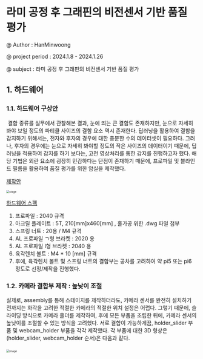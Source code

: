 # 라미 공정 후 그래핀의 비전센서 기반 품질 평가

@ Author : HanMinwoong

@ project period : 2024.1.8 - 2024.1.26

@ subject : 라미 공정 후 그래핀의 비전센서 기반 품질 평가



## 1. 하드웨어

### 1.1. 하드웨어 구상안

​	결함 종류를 실무에서 관찰해본 결과, 눈에 띄는 큰 결함도 존재하지만, 눈으로 자세히 봐야 보일 정도의 파티클 사이즈의 결함 요소 역시 존재한다. 딥러닝을 활용하여 결함을 감지하기 위해서는, 전자와 후자의 경우에 대한 충분한 수의 데이터셋이 필요하다. 그러나, 후자의 경우에는 눈으로 자세히 봐야할 정도의 작은 사이즈의 데이터이기 때문에, 딥러닝을 적용하여 감지를 하기 보다는, 고전 영상처리를 통한 감지를 진행하고자 했다. 해당 기법은 외란 요소에 굉장히 민감하다는 단점이 존재하기 때문에, 프로파일 및 블라인드 필름을 활용하여 품질 평가를 위한 암실을 제작했다.

<u>제작안</u>

<img src="https://github.com/HanMinung/DLIP/assets/99113269/b76b861f-25d5-4e55-bd77-9b90ab271819" alt="stage" style="zoom:50%;" />

<u>하드웨어 스펙</u>

1) 프로파일 : 2040 규격
2) 아크릴 플레이트 : 5T, 210[mm]x460[mm] , 홀가공 위한 .dwg 파일 첨부
3) 스프링 너트 : 20용 / M4 규격
4) AL 프로파일 ㄱ형 브라켓 : 2020 용
5) AL 프로파일 I형 브라켓 : 2040 용
6) 육각렌치 볼트 : M4 * 10 [mm] 규격
7) 후에, 육각렌치 볼트 및 스프링 너트의 결합부는 공차를 고려하여 약 pi5 또는 pi6 정도로 선정/제작을 진행했다.



### 1.2. 카메라 결합부 제작 : 높낮이 조절

실제로, assembly를 통해 스테이지를 제작하더라도, 카메라 센서를 완전히 설치하기 전까지는 화각을 고려한 적절한 카메라의 적절한 위치 설정은 어렵다. 그렇기 때문에, 슬라이딩 방식으로 카메라 홀더를 제작하여, 후에 모든 부품을 조립한 뒤에, 카메라 센서의 높낮이를 조절할 수 있는 방식을 고려했다. 서로 결합이 가능하게끔, holder_slider 부품 및 webcam_holder 부품을 각각 제작했다. 각 부품에 대한 3D 형상은 (holder_slider, webcam_holder 순서)은 다음과 같다.

​                                                 <img src="https://github.com/HanMinung/GrapheneSquare_intership/assets/99113269/b710da70-2884-48e9-a4f1-4910339d68c5" alt="image" style="zoom:50%;" />











